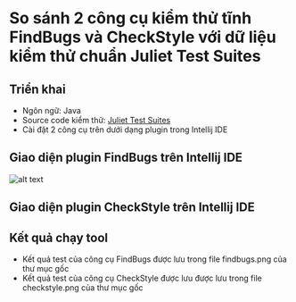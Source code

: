 # So sánh 2 công cụ kiểm thử tĩnh FindBugs và CheckStyle với dữ liệu kiểm thử chuẩn Juliet Test Suites

## Triển khai

- Ngôn ngữ: Java
- Source code kiểm thử: <a href="https://samate.nist.gov/SRD/testsuite.php">Juliet Test Suites</a>
- Cài đặt 2 công cụ trên dưới dạng plugin trong Intellij IDE

## Giao diện plugin FindBugs trên Intellij IDE
![alt text]()

## Giao diện plugin CheckStyle trên Intellij IDE

## Kết quả chạy tool
- Kết quả test của công cụ FindBugs được lưu trong file findbugs.png của thư mục gốc
- Kết quả test của công cụ CheckStyle được lưu được lưu trong file checkstyle.png của thư mục gốc
